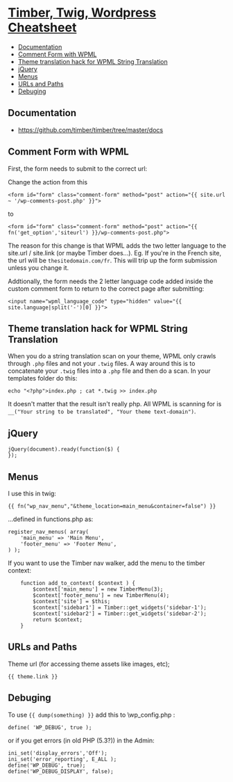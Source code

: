 # [Timber, Twig, Wordpress Cheatsheet](#timber-twig-wordpress-cheatsheet)

- [Documentation](#documentation)
- [Comment Form with WPML](#comment-form-with-wpml)
- [Theme translation hack for WPML String Translation](#theme-translation-hack-for-wpml-string-translation)
- [jQuery](#jquery)
- [Menus](#menus)
- [URLs and Paths](#urls-and-paths)
- [Debuging](#debuging)

## Documentation

- https://github.com/timber/timber/tree/master/docs

## Comment Form with WPML

First, the form needs to submit to the correct url:

Change the action from this
```
<form id="form" class="comment-form" method="post" action="{{ site.url ~ '/wp-comments-post.php' }}">
```

to

```
<form id="form" class="comment-form" method="post" action="{{ fn('get_option','siteurl') }}/wp-comments-post.php">
```

The reason for this change is that WPML adds the two letter language to the site.url / site.link (or maybe Timber does...). Eg. If you're in the French site, the url will be `thesitedomain.com/fr`. This will trip up the form submission unless you change it.

Addtionally, the form needs the 2 letter language code added inside the custom comment form to return to the correct page after submitting:

```
<input name="wpml_language_code" type="hidden" value="{{ site.language|split('-')[0] }}">
```

## Theme translation hack for WPML String Translation

When you do a string translation scan on your theme, WPML only crawls through `.php` files and not your `.twig` files. A way around this is to concatenate your `.twig` files into a `.php` file and then do a scan. In your templates folder do this:

```
echo "<?php">index.php ; cat *.twig >> index.php
```

It doesn't matter that the result isn't really php. All WPML is scanning for is `__("Your string to be translated", "Your theme text-domain")`.

## jQuery

```
jQuery(document).ready(function($) {
});
```

## Menus

I use this in twig:

`{{ fn("wp_nav_menu","&theme_location=main_menu&container=false") }}`

...defined in functions.php as:

```
register_nav_menus( array(
	'main_menu' => 'Main Menu',
	'footer_menu' => 'Footer Menu',
) );
```

If you want to use the Timber nav walker, add the menu to the timber context:
```
	function add_to_context( $context ) {
		$context['main_menu'] = new TimberMenu(3);
		$context['footer_menu'] = new TimberMenu(4);
		$context['site'] = $this;
		$context['sidebar1'] = Timber::get_widgets('sidebar-1');
		$context['sidebar2'] = Timber::get_widgets('sidebar-2');
		return $context;
	}
```

## URLs and Paths

Theme url (for accessing theme assets like images, etc);

`{{ theme.link }}`

## Debuging

To use  `{{ dump(something) }}` add this to \wp_config.php :

`define( 'WP_DEBUG', true );`

or if you get errors (in old PHP (5.3?)) in the Admin:
```
ini_set('display_errors','Off');
ini_set('error_reporting', E_ALL );
define('WP_DEBUG', true);
define('WP_DEBUG_DISPLAY', false);
```
